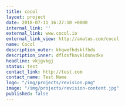 ```yaml
---
title: cocol
layout: project
date: 2018-07-11 16:27:10 +0000
internal_link: ''
external_link: www.cocol.io
external_link_view: http://amatus.com/cocol
name: Cocol
description_outer: khqwefhdsklfhds
description_inner: dfldsfknvkldsnvdkv
headline: vkjgvkgj
status: test
contact_link: http://test.com
contact_name: Test Name
logo: "/img/projects/revision.png"
image: "/img/projects/revision-content.jpg"
published: false
---
```

